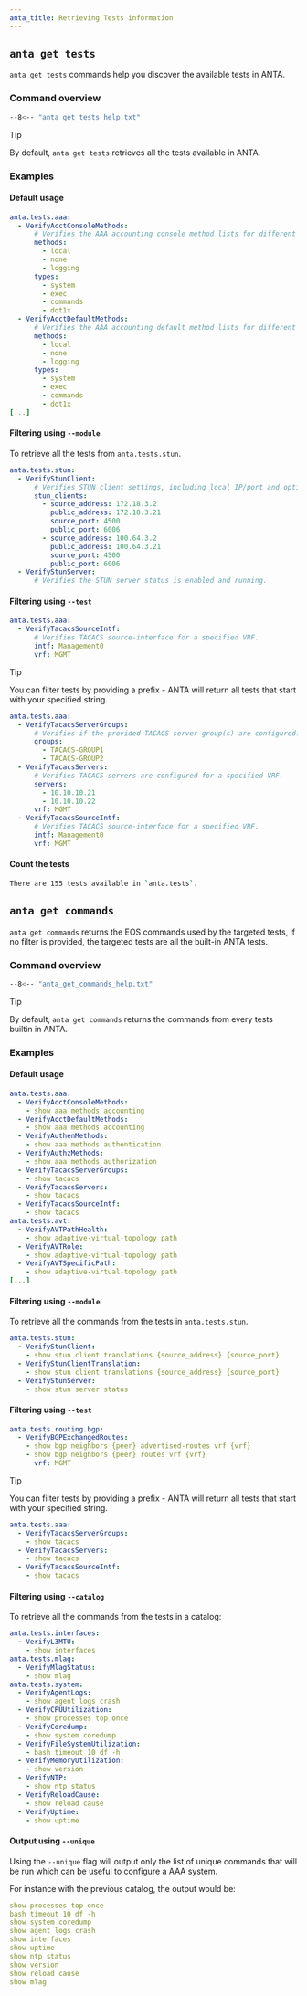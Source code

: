 ```yaml
---
anta_title: Retrieving Tests information
---
```

<!--
  ~ Copyright (c) 2023-2025 Arista Networks, Inc.
  ~ Use of this source code is governed by the Apache License 2.0
  ~ that can be found in the LICENSE file.
  -->

## `anta get tests`

`anta get tests` commands help you discover the available tests in ANTA.

### Command overview

```bash
--8<-- "anta_get_tests_help.txt"
```

> [!TIP]
> By default, `anta get tests` retrieves all the tests available in ANTA.

### Examples

#### Default usage

``` yaml title="anta get tests"
anta.tests.aaa:
  - VerifyAcctConsoleMethods:
      # Verifies the AAA accounting console method lists for different accounting types (system, exec, commands, dot1x).
      methods:
        - local
        - none
        - logging
      types:
        - system
        - exec
        - commands
        - dot1x
  - VerifyAcctDefaultMethods:
      # Verifies the AAA accounting default method lists for different accounting types (system, exec, commands, dot1x).
      methods:
        - local
        - none
        - logging
      types:
        - system
        - exec
        - commands
        - dot1x
[...]
```

#### Filtering using `--module`

To retrieve all the tests from `anta.tests.stun`.

``` yaml title="anta get tests --module anta.tests.stun"
anta.tests.stun:
  - VerifyStunClient:
      # Verifies STUN client settings, including local IP/port and optionally public IP/port.
      stun_clients:
        - source_address: 172.18.3.2
          public_address: 172.18.3.21
          source_port: 4500
          public_port: 6006
        - source_address: 100.64.3.2
          public_address: 100.64.3.21
          source_port: 4500
          public_port: 6006
  - VerifyStunServer:
      # Verifies the STUN server status is enabled and running.
```

#### Filtering using `--test`

``` yaml title="anta get tests --test VerifyTacacsSourceIntf"
anta.tests.aaa:
  - VerifyTacacsSourceIntf:
      # Verifies TACACS source-interface for a specified VRF.
      intf: Management0
      vrf: MGMT
```

> [!TIP]
> You can filter tests by providing a prefix - ANTA will return all tests that start with your specified string.

```yaml title="anta get tests --test VerifyTacacs"
anta.tests.aaa:
  - VerifyTacacsServerGroups:
      # Verifies if the provided TACACS server group(s) are configured.
      groups:
        - TACACS-GROUP1
        - TACACS-GROUP2
  - VerifyTacacsServers:
      # Verifies TACACS servers are configured for a specified VRF.
      servers:
        - 10.10.10.21
        - 10.10.10.22
      vrf: MGMT
  - VerifyTacacsSourceIntf:
      # Verifies TACACS source-interface for a specified VRF.
      intf: Management0
      vrf: MGMT
```

#### Count the tests

```bash title="anta get tests --count"
There are 155 tests available in `anta.tests`.
```

## `anta get commands`

`anta get commands` returns the EOS commands used by the targeted tests, if no filter is provided, the targeted tests are all the built-in ANTA tests.

### Command overview

```bash
--8<-- "anta_get_commands_help.txt"
```

> [!TIP]
> By default, `anta get commands` returns the commands from every tests builtin in ANTA.

### Examples

#### Default usage

``` yaml title="anta get commands"
anta.tests.aaa:
  - VerifyAcctConsoleMethods:
    - show aaa methods accounting
  - VerifyAcctDefaultMethods:
    - show aaa methods accounting
  - VerifyAuthenMethods:
    - show aaa methods authentication
  - VerifyAuthzMethods:
    - show aaa methods authorization
  - VerifyTacacsServerGroups:
    - show tacacs
  - VerifyTacacsServers:
    - show tacacs
  - VerifyTacacsSourceIntf:
    - show tacacs
anta.tests.avt:
  - VerifyAVTPathHealth:
    - show adaptive-virtual-topology path
  - VerifyAVTRole:
    - show adaptive-virtual-topology path
  - VerifyAVTSpecificPath:
    - show adaptive-virtual-topology path
[...]
```

#### Filtering using `--module`

To retrieve all the commands from the tests in `anta.tests.stun`.

``` yaml title="anta get commands --module anta.tests.stun"
anta.tests.stun:
  - VerifyStunClient:
    - show stun client translations {source_address} {source_port}
  - VerifyStunClientTranslation:
    - show stun client translations {source_address} {source_port}
  - VerifyStunServer:
    - show stun server status
```

#### Filtering using `--test`

``` yaml title="anta get commands --test VerifyBGPExchangedRoutes"
anta.tests.routing.bgp:
  - VerifyBGPExchangedRoutes:
    - show bgp neighbors {peer} advertised-routes vrf {vrf}
    - show bgp neighbors {peer} routes vrf {vrf}
      vrf: MGMT
```

> [!TIP]
> You can filter tests by providing a prefix - ANTA will return all tests that start with your specified string.

```yaml title="anta get tests --test VerifyTacacs"
anta.tests.aaa:
  - VerifyTacacsServerGroups:
    - show tacacs
  - VerifyTacacsServers:
    - show tacacs
  - VerifyTacacsSourceIntf:
    - show tacacs
```

#### Filtering using `--catalog`

To retrieve all the commands from the tests in a catalog:

``` yaml title="anta get commands --catalog my-catalog.yml"
anta.tests.interfaces:
  - VerifyL3MTU:
    - show interfaces
anta.tests.mlag:
  - VerifyMlagStatus:
    - show mlag
anta.tests.system:
  - VerifyAgentLogs:
    - show agent logs crash
  - VerifyCPUUtilization:
    - show processes top once
  - VerifyCoredump:
    - show system coredump
  - VerifyFileSystemUtilization:
    - bash timeout 10 df -h
  - VerifyMemoryUtilization:
    - show version
  - VerifyNTP:
    - show ntp status
  - VerifyReloadCause:
    - show reload cause
  - VerifyUptime:
    - show uptime
```

#### Output using `--unique`

Using the `--unique` flag will output only the list of unique commands that will be run which can be useful to configure a AAA system.

For instance with the previous catalog, the output would be:

``` yaml title="anta get commands --catalog my-catalog.yml --unique"
show processes top once
bash timeout 10 df -h
show system coredump
show agent logs crash
show interfaces
show uptime
show ntp status
show version
show reload cause
show mlag
```
